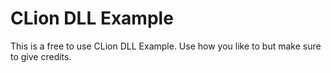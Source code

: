 # CLion DLL Example

This is a free to use CLion DLL Example. Use how you like to but make sure to give credits.
